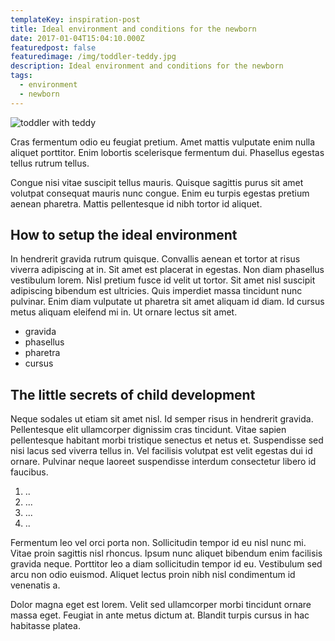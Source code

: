 ```yaml
---
templateKey: inspiration-post
title: Ideal environment and conditions for the newborn
date: 2017-01-04T15:04:10.000Z
featuredpost: false
featuredimage: /img/toddler-teddy.jpg
description: Ideal environment and conditions for the newborn
tags:
  - environment
  - newborn
---
```

![toddler with teddy](/img/toddler-teddy.jpg)

Cras fermentum odio eu feugiat pretium. Amet mattis vulputate enim nulla aliquet porttitor. Enim lobortis scelerisque fermentum dui. Phasellus egestas tellus rutrum tellus.

Congue nisi vitae suscipit tellus mauris. Quisque sagittis purus sit amet volutpat consequat mauris nunc congue. Enim eu turpis egestas pretium aenean pharetra. Mattis pellentesque id nibh tortor id aliquet.

## How to setup the ideal environment

In hendrerit gravida rutrum quisque. Convallis aenean et tortor at risus viverra adipiscing at in. Sit amet est placerat in egestas. Non diam phasellus vestibulum lorem. Nisl pretium fusce id velit ut tortor. Sit amet nisl suscipit adipiscing bibendum est ultricies. Quis imperdiet massa tincidunt nunc pulvinar. Enim diam vulputate ut pharetra sit amet aliquam id diam. Id cursus metus aliquam eleifend mi in. Ut ornare lectus sit amet.

* gravida
* phasellus
* pharetra
* cursus

## The little secrets of child development

Neque sodales ut etiam sit amet nisl. Id semper risus in hendrerit gravida. Pellentesque elit ullamcorper dignissim cras tincidunt. Vitae sapien pellentesque habitant morbi tristique senectus et netus et. Suspendisse sed nisi lacus sed viverra tellus in. Vel facilisis volutpat est velit egestas dui id ornare. Pulvinar neque laoreet suspendisse interdum consectetur libero id faucibus.

1. ..
2. ...
3. ...
4. ..

Fermentum leo vel orci porta non. Sollicitudin tempor id eu nisl nunc mi. Vitae proin sagittis nisl rhoncus. Ipsum nunc aliquet bibendum enim facilisis gravida neque. Porttitor leo a diam sollicitudin tempor id eu. Vestibulum sed arcu non odio euismod. Aliquet lectus proin nibh nisl condimentum id venenatis a. 

Dolor magna eget est lorem. Velit sed ullamcorper morbi tincidunt ornare massa eget. Feugiat in ante metus dictum at. Blandit turpis cursus in hac habitasse platea.